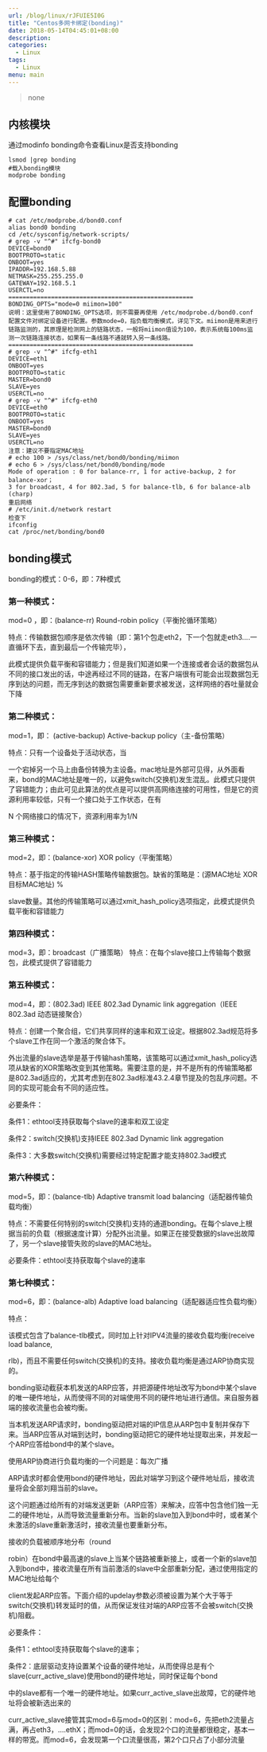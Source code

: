 ```yaml
---
url: /blog/linux/rJFUIE5I0G
title: "Centos多网卡绑定(bonding)"
date: 2018-05-14T04:45:01+08:00
description:
categories:
  - Linux
tags:
  - Linux
menu: main
---
```


> none

## 内核模块

通过modinfo bonding命令查看Linux是否支持bonding

```
lsmod |grep bonding
#载入bonding模块
modprobe bonding

```

## 配置bonding

```
# cat /etc/modprobe.d/bond0.conf
alias bond0 bonding
cd /etc/sysconfig/network-scripts/
# grep -v "^#" ifcfg-bond0
DEVICE=bond0
BOOTPROTO=static
ONBOOT=yes
IPADDR=192.168.5.88
NETMASK=255.255.255.0
GATEWAY=192.168.5.1
USERCTL=no
====================================================
BONDING_OPTS="mode=0 miimon=100"
说明：这里使用了BONDING_OPTS选项，则不需要再使用 /etc/modprobe.d/bond0.conf 配置文件对绑定设备进行配置。参数mode=0，指负载均衡模式，详见下文。miimon是用来进行链路监测的，其原理是检测网上的链路状态，一般将miimon值设为100，表示系统每100ms监测一次链路连接状态，如果有一条线路不通就转入另一条线路。
====================================================
# grep -v "^#" ifcfg-eth1
DEVICE=eth1
ONBOOT=yes
BOOTPROTO=static
MASTER=bond0
SLAVE=yes
USERCTL=no
# grep -v "^#" ifcfg-eth0
DEVICE=eth0
BOOTPROTO=static
ONBOOT=yes
MASTER=bond0
SLAVE=yes
USERCTL=no
注意：建议不要指定MAC地址
# echo 100 > /sys/class/net/bond0/bonding/miimon
# echo 6 > /sys/class/net/bond0/bonding/mode
Mode of operation : 0 for balance-rr, 1 for active-backup, 2 for balance-xor；
3 for broadcast, 4 for 802.3ad, 5 for balance-tlb, 6 for balance-alb (charp)
重启网络
# /etc/init.d/network restart
检查下
ifconfig
cat /proc/net/bonding/bond0

```

## bonding模式

bonding的模式：0-6，即：7种模式

### 第一种模式：

mod=0 ，即：(balance-rr) Round-robin policy（平衡抡循环策略）

特点：传输数据包顺序是依次传输（即：第1个包走eth2，下一个包就走eth3….一直循环下去，直到最后一个传输完毕），

此模式提供负载平衡和容错能力；但是我们知道如果一个连接或者会话的数据包从不同的接口发出的话，中途再经过不同的链路，在客户端很有可能会出现数据包无序到达的问题，而无序到达的数据包需要重新要求被发送，这样网络的吞吐量就会下降

### 第二种模式：

mod=1，即： (active-backup) Active-backup policy（主-备份策略）

特点：只有一个设备处于活动状态，当

一个宕掉另一个马上由备份转换为主设备。mac地址是外部可见得，从外面看来，bond的MAC地址是唯一的，以避免switch(交换机)发生混乱。此模式只提供了容错能力；由此可见此算法的优点是可以提供高网络连接的可用性，但是它的资源利用率较低，只有一个接口处于工作状态，在有

N 个网络接口的情况下，资源利用率为1/N

### 第三种模式：

mod=2，即：(balance-xor) XOR policy（平衡策略）

特点：基于指定的传输HASH策略传输数据包。缺省的策略是：(源MAC地址 XOR 目标MAC地址) %

slave数量。其他的传输策略可以通过xmit_hash_policy选项指定，此模式提供负载平衡和容错能力

### 第四种模式：

mod=3，即：broadcast（广播策略） 特点：在每个slave接口上传输每个数据包，此模式提供了容错能力

### 第五种模式：

mod=4，即：(802.3ad) IEEE 802.3ad Dynamic link aggregation（IEEE 802.3ad 动态链接聚合）

特点：创建一个聚合组，它们共享同样的速率和双工设定。根据802.3ad规范将多个slave工作在同一个激活的聚合体下。

外出流量的slave选举是基于传输hash策略，该策略可以通过xmit_hash_policy选项从缺省的XOR策略改变到其他策略。需要注意的是，并不是所有的传输策略都是802.3ad适应的，尤其考虑到在802.3ad标准43.2.4章节提及的包乱序问题。不同的实现可能会有不同的适应性。

必要条件：

条件1：ethtool支持获取每个slave的速率和双工设定

条件2：switch(交换机)支持IEEE 802.3ad Dynamic link aggregation

条件3：大多数switch(交换机)需要经过特定配置才能支持802.3ad模式

### 第六种模式：

mod=5，即：(balance-tlb) Adaptive transmit load balancing（适配器传输负载均衡）

特点：不需要任何特别的switch(交换机)支持的通道bonding。在每个slave上根据当前的负载（根据速度计算）分配外出流量。如果正在接受数据的slave出故障了，另一个slave接管失败的slave的MAC地址。

必要条件：ethtool支持获取每个slave的速率

### 第七种模式：

mod=6，即：(balance-alb) Adaptive load balancing（适配器适应性负载均衡）

特点：

该模式包含了balance-tlb模式，同时加上针对IPV4流量的接收负载均衡(receive load balance,

rlb)，而且不需要任何switch(交换机)的支持。接收负载均衡是通过ARP协商实现的。

bonding驱动截获本机发送的ARP应答，并把源硬件地址改写为bond中某个slave的唯一硬件地址，从而使得不同的对端使用不同的硬件地址进行通信。来自服务器端的接收流量也会被均衡。

当本机发送ARP请求时，bonding驱动把对端的IP信息从ARP包中复制并保存下来。当ARP应答从对端到达时，bonding驱动把它的硬件地址提取出来，并发起一个ARP应答给bond中的某个slave。

使用ARP协商进行负载均衡的一个问题是：每次广播

ARP请求时都会使用bond的硬件地址，因此对端学习到这个硬件地址后，接收流量将会全部刘翔当前的slave。

这个问题通过给所有的对端发送更新（ARP应答）来解决，应答中包含他们独一无二的硬件地址，从而导致流量重新分布。当新的slave加入到bond中时，或者某个未激活的slave重新激活时，接收流量也要重新分布。

接收的负载被顺序地分布（round

robin）在bond中最高速的slave上当某个链路被重新接上，或者一个新的slave加入到bond中，接收流量在所有当前激活的slave中全部重新分配，通过使用指定的MAC地址给每个

client发起ARP应答。下面介绍的updelay参数必须被设置为某个大于等于switch(交换机)转发延时的值，从而保证发往对端的ARP应答不会被switch(交换机)阻截。

必要条件：

条件1：ethtool支持获取每个slave的速率；

条件2：底层驱动支持设置某个设备的硬件地址，从而使得总是有个slave(curr_active_slave)使用bond的硬件地址，同时保证每个bond

中的slave都有一个唯一的硬件地址。如果curr_active_slave出故障，它的硬件地址将会被新选出来的

curr_active_slave接管其实mod=6与mod=0的区别：mod=6，先把eth2流量占满，再占eth3，….ethX；而mod=0的话，会发现2个口的流量都很稳定，基本一样的带宽。而mod=6，会发现第一个口流量很高，第2个口只占了小部分流量